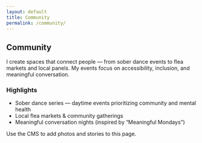```yaml
---
layout: default
title: Community
permalink: /community/
---
```

<section class="page-section">
  <h2>Community</h2>
  <p>I create spaces that connect people — from sober dance events to flea markets and local panels. My events focus on accessibility, inclusion, and meaningful conversation.</p>

  <h3>Highlights</h3>
  <ul>
    <li>Sober dance series — daytime events prioritizing community and mental health</li>
    <li>Local flea markets & community gatherings</li>
    <li>Meaningful conversation nights (inspired by “Meaningful Mondays”)</li>
  </ul>

  <p>Use the CMS to add photos and stories to this page.</p>
</section>

